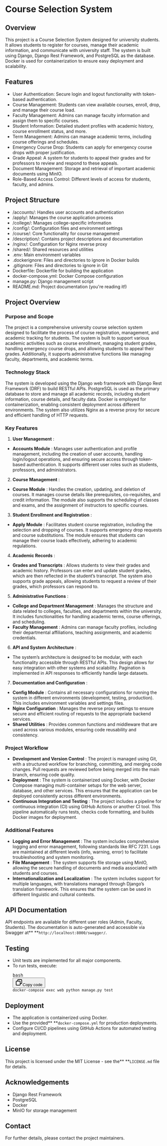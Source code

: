 # Course Selection System

## Overview

This project is a Course Selection System designed for university students. It allows students to register for courses, manage their academic information, and communicate with university staff. The system is built using Django, Django Rest Framework, and PostgreSQL as the database. Docker is used for containerization to ensure easy deployment and scalability.

## Features

* User Authentication: Secure login and logout functionality with token-based authentication.
* Course Management: Students can view available courses, enroll, drop, and manage their course load.
* Faculty Management: Admins can manage faculty information and assign them to specific courses.
* Student Information: Detailed student profiles with academic history, course enrollment status, and more.
* Term Management: Admins can manage academic terms, including course offerings and schedules.
* Emergency Course Drop: Students can apply for emergency course drops with proper justification.
* Grade Appeal: A system for students to appeal their grades and for professors to review and respond to these appeals.
* Document Management: Storage and retrieval of important academic documents using MinIO.
* Role-Based Access Control: Different levels of access for students, faculty, and admins.

## Project Structure

* /accounts/: Handles user accounts and authentication
* /apply/: Manages the course application process
* /college/: Manages college-specific information
* /config/: Configuration files and environment settings
* /course/: Core functionality for course management
* /description/: Contains project descriptions and documentation
* /nginx/: Configuration for Nginx reverse proxy
* /shared/: Shared resources and utilities
* .env: Main environment variables
* .dockerignore: Files and directories to ignore in Docker builds
* .gitignore: Files and directories to ignore in Git
* Dockerfile: Dockerfile for building the application
* docker-compose.yml: Docker Compose configuration
* manage.py: Django management script
* README.md: Project documentation (you're reading it!)



## Project Overview

### Purpose and Scope

The project is a comprehensive university course selection system designed to facilitate the process of course registration, management, and academic tracking for students. The system is built to support various academic activities such as course enrollment, managing student grades, handling emergency course drops, and allowing students to appeal their grades. Additionally, it supports administrative functions like managing faculty, departments, and academic terms.

### Technology Stack

The system is developed using the Django web framework with Django Rest Framework (DRF) to build RESTful APIs. PostgreSQL is used as the primary database to store and manage all academic records, including student information, course details, and faculty data. Docker is employed for containerization, enabling consistent deployment across different environments. The system also utilizes Nginx as a reverse proxy for secure and efficient handling of HTTP requests.

### Key Features

1. **User Management** :

* **Accounts Module** : Manages user authentication and profile management, including the creation of user accounts, handling login/logout operations, and ensuring secure access through token-based authentication. It supports different user roles such as students, professors, and administrators.

2. **Course Management** :

* **Course Module** : Handles the creation, updating, and deletion of courses. It manages course details like prerequisites, co-requisites, and credit information. The module also supports the scheduling of classes and exams, and the assignment of instructors to specific courses.

3. **Student Enrollment and Registration** :

* **Apply Module** : Facilitates student course registration, including the selection and dropping of courses. It supports emergency drop requests and course substitutions. The module ensures that students can manage their course loads effectively, adhering to academic regulations.

4. **Academic Records** :

* **Grades and Transcripts** : Allows students to view their grades and academic history. Professors can enter and update student grades, which are then reflected in the student’s transcript. The system also supports grade appeals, allowing students to request a review of their grades, which professors can respond to.

5. **Administrative Functions** :

* **College and Department Management** : Manages the structure and data related to colleges, faculties, and departments within the university. It includes functionalities for handling academic terms, course offerings, and scheduling.
* **Faculty Management** : Admins can manage faculty profiles, including their departmental affiliations, teaching assignments, and academic credentials.

6. **API and System Architecture** :

* The system’s architecture is designed to be modular, with each functionality accessible through RESTful APIs. This design allows for easy integration with other systems and scalability. Pagination is implemented in API responses to efficiently handle large datasets.

7. **Documentation and Configuration** :

* **Config Module** : Contains all necessary configurations for running the system in different environments (development, testing, production). This includes environment variables and settings files.
* **Nginx Configuration** : Manages the reverse proxy settings to ensure secure and efficient routing of requests to the appropriate backend services.
* **Shared Utilities** : Provides common functions and middleware that are used across various modules, ensuring code reusability and consistency.

### Project Workflow

* **Development and Version Control** : The project is managed using Git, with a structured workflow for branching, committing, and merging code changes. Pull requests are reviewed before being merged into the main branch, ensuring code quality.
* **Deployment** : The system is containerized using Docker, with Docker Compose managing multi-container setups for the web server, database, and other services. This ensures that the application can be deployed consistently across different environments.
* **Continuous Integration and Testing** : The project includes a pipeline for continuous integration (CI) using GitHub Actions or another CI tool. This pipeline automatically runs tests, checks code formatting, and builds Docker images for deployment.

### Additional Features

* **Logging and Error Management** : The system includes comprehensive logging and error management, following standards like RFC 7231. Logs are maintained at different levels (info, warning, error) to facilitate troubleshooting and system monitoring.
* **File Management** : The system supports file storage using MinIO, allowing the secure handling of documents and media associated with students and courses.
* **Internationalization and Localization** : The system includes support for multiple languages, with translations managed through Django’s translation framework. This ensures that the system can be used in different linguistic and cultural contexts.


## API Documentation

API endpoints are available for different user roles (Admin, Faculty, Students). The documentation is auto-generated and accessible via Swagger at** **`http://localhost:8000/swagger/`.

## Testing

* Unit tests are implemented for all major components.
* To run tests, execute:
  <pre><div class="dark bg-gray-950 contain-inline-size rounded-md border-[0.5px] border-token-border-medium"><div class="flex items-center relative text-token-text-secondary bg-token-main-surface-secondary px-4 py-2 text-xs font-sans justify-between rounded-t-md"><span>bash</span><div class="flex items-center"><span class="" data-state="closed"><button class="flex gap-1 items-center"><svg xmlns="http://www.w3.org/2000/svg" width="24" height="24" fill="none" viewBox="0 0 24 24" class="icon-sm"><path fill="currentColor" fill-rule="evenodd" d="M7 5a3 3 0 0 1 3-3h9a3 3 0 0 1 3 3v9a3 3 0 0 1-3 3h-2v2a3 3 0 0 1-3 3H5a3 3 0 0 1-3-3v-9a3 3 0 0 1 3-3h2zm2 2h5a3 3 0 0 1 3 3v5h2a1 1 0 0 0 1-1V5a1 1 0 0 0-1-1h-9a1 1 0 0 0-1 1zM5 9a1 1 0 0 0-1 1v9a1 1 0 0 0 1 1h9a1 1 0 0 0 1-1v-9a1 1 0 0 0-1-1z" clip-rule="evenodd"></path></svg>Copy code</button></span></div></div><div class="overflow-y-auto p-4" dir="ltr"><code class="!whitespace-pre hljs language-bash">docker-compose exec web python manage.py test
  </code></div></div></pre>

## Deployment

* The application is containerized using Docker.
* Use the provided** **`docker-compose.yml` for production deployments.
* Configure CI/CD pipelines using GitHub Actions for automated testing and deployment.


## License

This project is licensed under the MIT License - see the** **`LICENSE.md` file for details.

## Acknowledgements

* Django Rest Framework
* PostgreSQL
* Docker
* MinIO for storage management

## Contact

For further details, please contact the project maintainers.

